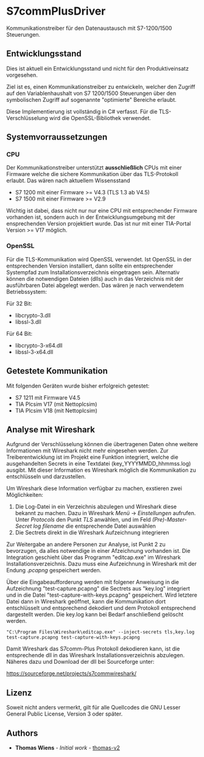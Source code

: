 # S7commPlusDriver

Kommunikationstreiber für den Datenaustausch mit S7-1200/1500 Steuerungen.

## Entwicklungsstand

Dies ist aktuell ein Entwicklungsstand und nicht für den Produktiveinsatz vorgesehen.

Ziel ist es, einen Kommunikationstreiber zu entwickeln, welcher den Zugriff auf den Variablenhaushalt
von S7 1200/1500 Steuerungen über den symbolischen Zugriff auf sogenannte "optimierte" Bereiche erlaubt.

Diese Implementierung ist vollständig in C# verfasst. Für die TLS-Verschlüsselung wird die OpenSSL-Bibliothek verwendet.

## Systemvorraussetzungen

### CPU
Der Kommunikationstreiber unterstützt **ausschließlich** CPUs mit einer Firmware welche die sichere Kommunikation
über das TLS-Protokoll erlaubt. Das wären nach aktuellem Wissensstand
- S7 1200 mit einer Firmware >= V4.3 (TLS 1.3 ab V4.5)
- S7 1500 mit einer Firmware >= V2.9

Wichtig ist dabei, dass nicht nur nur eine CPU mit entsprechender Firmware vorhanden ist, sondern auch in der Entwicklungsumgebung
mit der ensprechenden Version projektiert wurde. Das ist nur mit einer TIA-Portal Version >= V17 möglich.

### OpenSSL
Für die TLS-Kommunikation wird OpenSSL verwendet. Ist OpenSSL in der entsprechenden Version installiert, dann sollte ein entsprechender
Systempfad zum Installationsverzeichnis eingetragen sein. Alternativ können die notwendigen Dateien (dlls) auch in das Verzeichnis mit
der ausführbaren Datei abgelegt werden. Das wären je nach verwendetem Betriebssystem:

Für 32 Bit:
- libcrypto-3.dll
- libssl-3.dll

Für 64 Bit:
- libcrypto-3-x64.dll
- libssl-3-x64.dll

## Getestete Kommunikation
Mit folgenden Geräten wurde bisher erfolgreich getestet:
- S7 1211 mit Firmware V4.5
- TIA Plcsim V17 (mit Nettoplcsim)
- TIA Plcsim V18 (mit Nettoplcsim)

## Analyse mit Wireshark
Aufgrund der Verschlüsselung können die übertragenen Daten ohne weitere Informationen mit Wireshark nicht mehr eingesehen werden.
Zur Treiberentwicklung ist im Projekt eine Funktion integriert, welche die ausgehandelten Secrets in eine Textdatei
(key_YYYYMMDD_hhmmss.log) ausgibt. Mit dieser Information es Wireshark möglich die Kommunikation zu entschlüsseln und darzustellen.

Um Wireshark diese Information verfügbar zu machen, exstieren zwei Möglichkeiten:
1. Die Log-Datei in ein Verzeichnis abzulegen und Wireshark diese bekannt zu machen. Dazu in Wireshark *Menü* → *Einstellungen* aufrufen.
Unter *Protocols* den Punkt *TLS* anwählen, und im Feld *(Pre)-Master-Secret log filename* die entsprechende Datei auswählen
2. Die Sectrets direkt in die Wireshark Aufzeichnung integrieren

Zur Weitergabe an andere Personen zur Analyse, ist Punkt 2 zu bevorzugen, da alles notwendige in einer Afzeichnung vorhanden ist.
Die Integration geschieht über das Programm "editcap.exe" im Wireshark Installationsverzeichnis. Dazu muss eine Aufzeichnung in
Wireshark mit der Endung *.pcapng* gespeichert werden.

Über die Eingabeaufforderung werden mit folgener Anweisung in die Aufzeichnung "test-capture.pcapng" die Sectrets aus "key.log"
integriert und in die Datei "test-capture-with-keys.pcapng" gespeichert. Wird letztere Datei dann in Wireshark geöffnet, kann die
Kommunikation dort entschlüsselt und entsprechend dekodiert und dem Protokoll entsprechend dargestellt werden.
Die key.log kann bei Bedarf anschließend gelöscht werden.
```
"C:\Program Files\Wireshark\editcap.exe" --inject-secrets tls,key.log test-capture.pcapng test-capture-with-keys.pcapng
```
Damit Wireshark das S7comm-Plus Protokoll dekodieren kann, ist die entsprechende dll in das Wireshark Installationsverzeichnis abzulegen.
Näheres dazu und Download der dll bei Sourceforge unter:

https://sourceforge.net/projects/s7commwireshark/

## Lizenz

Soweit nicht anders vermerkt, gilt für alle Quellcodes die GNU Lesser General Public License,
Version 3 oder später.

## Authors

* **Thomas Wiens** - *Initial work* - [thomas-v2](https://github.com/thomas-v2)
